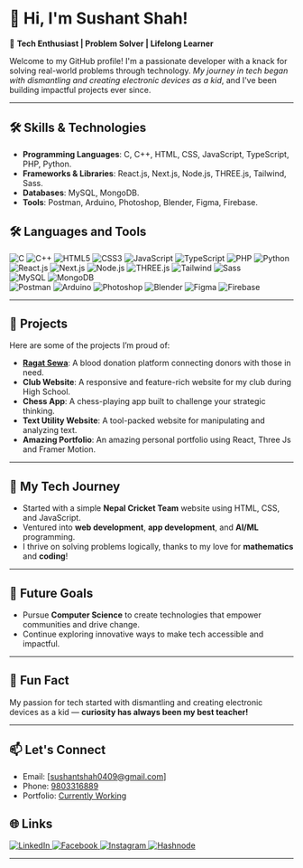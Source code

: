 # 👋 Hi, I'm Sushant Shah!  

🌟 **Tech Enthusiast | Problem Solver | Lifelong Learner**  

Welcome to my GitHub profile! I'm a passionate developer with a knack for solving real-world problems through technology. _My journey in tech began with dismantling and creating electronic devices as a kid_, and I've been building impactful projects ever since.  

---  

## 🛠️ Skills & Technologies  

- **Programming Languages**: C, C++, HTML, CSS, JavaScript, TypeScript, PHP, Python.  
- **Frameworks & Libraries**: React.js, Next.js, Node.js, THREE.js, Tailwind, Sass.  
- **Databases**: MySQL, MongoDB.
- **Tools**: Postman, Arduino, Photoshop, Blender, Figma, Firebase.  

## 🛠️ Languages and Tools

<p align="left">
  <!-- Languages -->
  <img src="https://img.shields.io/badge/C-00599C?style=for-the-badge&logo=c&logoColor=white" alt="C">
  <img src="https://img.shields.io/badge/C++-00599C?style=for-the-badge&logo=c%2B%2B&logoColor=white" alt="C++">
  <img src="https://img.shields.io/badge/HTML5-E34F26?style=for-the-badge&logo=html5&logoColor=white" alt="HTML5">
  <img src="https://img.shields.io/badge/CSS3-1572B6?style=for-the-badge&logo=css3&logoColor=white" alt="CSS3">
  <img src="https://img.shields.io/badge/JavaScript-F7DF1E?style=for-the-badge&logo=javascript&logoColor=black" alt="JavaScript">
  <img src="https://img.shields.io/badge/TypeScript-3178C6?style=for-the-badge&logo=typescript&logoColor=white" alt="TypeScript">
  <img src="https://img.shields.io/badge/PHP-777BB4?style=for-the-badge&logo=php&logoColor=white" alt="PHP">
  <img src="https://img.shields.io/badge/Python-3776AB?style=for-the-badge&logo=python&logoColor=white" alt="Python">
  <br>
  
  <!-- Frameworks & Libraries -->
  <img src="https://img.shields.io/badge/React-20232A?style=for-the-badge&logo=react&logoColor=61DAFB" alt="React.js">
  <img src="https://img.shields.io/badge/Next.js-000000?style=for-the-badge&logo=nextdotjs&logoColor=white" alt="Next.js">
  <img src="https://img.shields.io/badge/Node.js-339933?style=for-the-badge&logo=nodedotjs&logoColor=white" alt="Node.js">
  <img src="https://img.shields.io/badge/Three.js-000000?style=for-the-badge&logo=threedotjs&logoColor=white" alt="THREE.js">
  <img src="https://img.shields.io/badge/Tailwind%20CSS-38B2AC?style=for-the-badge&logo=tailwind-css&logoColor=white" alt="Tailwind">
  <img src="https://img.shields.io/badge/Sass-CC6699?style=for-the-badge&logo=sass&logoColor=white" alt="Sass">
  <br>

  <!-- Databases -->
  <img src="https://img.shields.io/badge/MySQL-4479A1?style=for-the-badge&logo=mysql&logoColor=white" alt="MySQL">
  <img src="https://img.shields.io/badge/MongoDB-47A248?style=for-the-badge&logo=mongodb&logoColor=white" alt="MongoDB">
  <br>

  <!-- Tools -->
  <img src="https://img.shields.io/badge/Postman-FF6C37?style=for-the-badge&logo=postman&logoColor=white" alt="Postman">
  <img src="https://img.shields.io/badge/Arduino-00979D?style=for-the-badge&logo=arduino&logoColor=white" alt="Arduino">
  <img src="https://img.shields.io/badge/Photoshop-31A8FF?style=for-the-badge&logo=adobe-photoshop&logoColor=white" alt="Photoshop">
  <img src="https://img.shields.io/badge/Blender-F5792A?style=for-the-badge&logo=blender&logoColor=white" alt="Blender">
  <img src="https://img.shields.io/badge/Figma-F24E1E?style=for-the-badge&logo=figma&logoColor=white" alt="Figma">
  <img src="https://img.shields.io/badge/Firebase-FFCA28?style=for-the-badge&logo=firebase&logoColor=white" alt="Firebase">
  <br>
</p>

---  

## 🚀 Projects  

Here are some of the projects I’m proud of:  

- **<a href="https://www.ragatsewa.com">Ragat Sewa</a>**: A blood donation platform connecting donors with those in need.  
- **Club Website**: A responsive and feature-rich website for my club during High School.  
- **Chess App**: A chess-playing app built to challenge your strategic thinking.  
- **Text Utility Website**: A tool-packed website for manipulating and analyzing text.
- **Amazing Portfolio**: An amazing personal portfolio using React, Three Js and Framer Motion.  

---  

## 🌱 My Tech Journey  

- Started with a simple **Nepal Cricket Team** website using HTML, CSS, and JavaScript.  
- Ventured into **web development**, **app development**, and **AI/ML** programming.  
- I thrive on solving problems logically, thanks to my love for **mathematics** and **coding**!  

---  

## 🎯 Future Goals  

- Pursue **Computer Science** to create technologies that empower communities and drive change.  
- Continue exploring innovative ways to make tech accessible and impactful.  

---  

## 🤔 Fun Fact  

My passion for tech started with dismantling and creating electronic devices as a kid — **curiosity has always been my best teacher!**

---  

## 📫 Let's Connect  

- Email: [sushantshah0409@gmail.com]  
- Phone: [9803316889](+977-9803316889)  
- Portfolio: [Currently Working](https://portfolio-git-main-sushant49shah.vercel.app/)  

## 🌐 Links

<p align="left">
  <a href="https://www.linkedin.com/in/sushant-shah-313040973739203711/" target="_blank">
    <img src="https://img.shields.io/badge/LinkedIn-0077B5?logo=linkedin&logoColor=white&style=for-the-badge" alt="LinkedIn">
  </a>
  <a href="https://facebook.com/sushant.shah.313" target="_blank">
    <img src="https://img.shields.io/badge/Facebook-1877F2?logo=facebook&logoColor=white&style=for-the-badge" alt="Facebook">
  </a>
  <a href="https://instagram.com/sushant.shah.313" target="_blank">
    <img src="https://img.shields.io/badge/Instagram-E4405F?logo=instagram&logoColor=white&style=for-the-badge" alt="Instagram">
  </a>
  <a href="https://hashnode.com/@yourprofile" target="_blank">
    <img src="https://img.shields.io/badge/Hashnode-2962FF?logo=hashnode&logoColor=white&style=for-the-badge" alt="Hashnode">
  </a>
</p>

---

